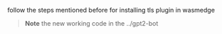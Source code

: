 
follow the steps mentioned before for installing tls plugin in wasmedge

> **Note**
the new working code in the ../gpt2-bot

